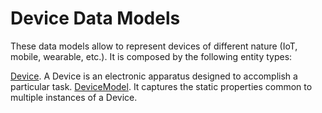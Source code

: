 # Device Data Models

These data models allow to represent devices of different nature (IoT, mobile, wearable, etc.). It is composed by the following entity types:

[Device](../Device/doc/spec.md). A Device is an electronic apparatus designed to accomplish a particular task. 
[DeviceModel](../Device/doc/spec.md). It captures the static properties common to multiple instances of a Device. 